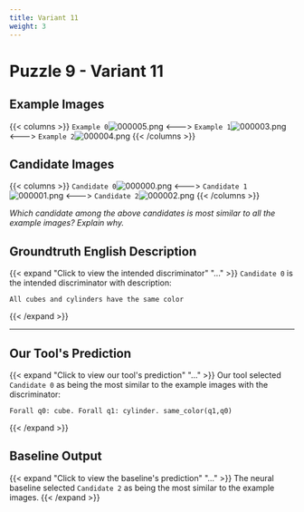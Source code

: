 ```yaml
---
title: Variant 11
weight: 3
---
```


# Puzzle 9 - Variant 11

## Example Images
{{< columns >}}
`Example 0`![000005.png](/clevr-variants/assimilation/fovariant-11/render/images/CLEVR_val_000005.png)
<--->
`Example 1`![000003.png](/clevr-variants/assimilation/fovariant-11/render/images/CLEVR_val_000003.png)
<--->
`Example 2`![000004.png](/clevr-variants/assimilation/fovariant-11/render/images/CLEVR_val_000004.png)
{{< /columns >}}

## Candidate Images
{{< columns >}}
`Candidate 0`![000000.png](/clevr-variants/assimilation/fovariant-11/render/images/CLEVR_val_000000.png)
<--->
`Candidate 1`![000001.png](/clevr-variants/assimilation/fovariant-11/render/images/CLEVR_val_000001.png)
<--->
`Candidate 2`![000002.png](/clevr-variants/assimilation/fovariant-11/render/images/CLEVR_val_000002.png)
{{< /columns >}}

*Which candidate among the above candidates is most similar to all the example images? Explain why.*

## Groundtruth English Description

{{< expand "Click to view the intended discriminator" "..." >}}
`Candidate 0` is the intended discriminator with description:
```plaintext 
All cubes and cylinders have the same color
```
{{< /expand >}}

---



## Our Tool's Prediction

{{< expand "Click to view our tool's prediction" "..." >}}
Our tool selected `Candidate 0` as being the most similar to the example images with the discriminator:
```plaintext
Forall q0: cube. Forall q1: cylinder. same_color(q1,q0)
```
{{< /expand >}}



## Baseline Output

{{< expand "Click to view the baseline's prediction" "..." >}}
The neural baseline selected `Candidate 2` as being the most similar to the example images.
{{< /expand >}}

